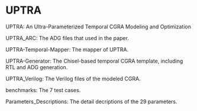 # UPTRA
UPTRA:  An Ultra-Parameterized Temporal CGRA Modeling and Optimization

UPTRA_ARC: The ADG files that used in the paper.

UPTRA-Temporal-Mapper: The mapper of UPTRA.

UPTRA-Generator: The Chisel-based temporal CGRA template, including RTL and ADG generation.

UPTRA_Verilog: The Verilog files of the modeled CGRA.

benchmarks: The 7 test cases.

Parameters_Descriptions: The detail decriptions of the 29 parameters.
